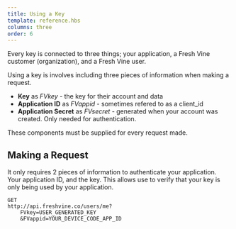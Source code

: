 ```yaml
---
title: Using a Key
template: reference.hbs
columns: three
order: 6
---
```

Every key is connected to three things; your application, a Fresh Vine customer (organization), and a Fresh Vine user. 

Using a key is involves including three pieces of information when making a request.  

*   **Key** as *FVkey* - the key for their account and data  
*   **Application ID** as *FVappid* - sometimes refered to as a client_id  
*   **Application Secret** as *FVsecret* - generated when your account was created. Only needed for authentication.  
  
These components must be supplied for every request made.  


## Making a Request
It only requires 2 pieces of information to authenticate your application. Your application ID, and the key. This allows use to verify that your key is only being used by your application.


```http
GET
http://api.freshvine.co/users/me?
	FVkey=USER_GENERATED_KEY
    &FVappid=YOUR_DEVICE_CODE_APP_ID
```